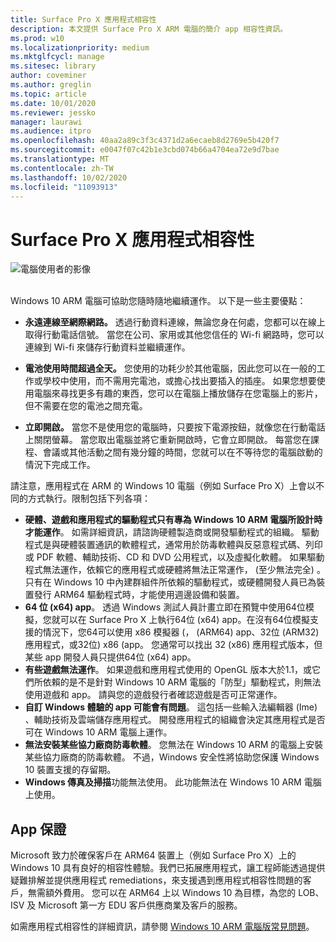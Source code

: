 ```yaml
---
title: Surface Pro X 應用程式相容性
description: 本文提供 Surface Pro X ARM 電腦的簡介 app 相容性資訊。
ms.prod: w10
ms.localizationpriority: medium
ms.mktglfcycl: manage
ms.sitesec: library
author: coveminer
ms.author: greglin
ms.topic: article
ms.date: 10/01/2020
ms.reviewer: jessko
manager: laurawi
ms.audience: itpro
ms.openlocfilehash: 40aa2a89c3f3c4371d2a6ecaeb8d2769e5b420f7
ms.sourcegitcommit: e0047f07c42b1e3cbd074b66a4704ea72e9d7bae
ms.translationtype: MT
ms.contentlocale: zh-TW
ms.lasthandoff: 10/02/2020
ms.locfileid: "11093913"
---
```

# Surface Pro X 應用程式相容性



 ![電腦使用者的影像](images/4527790_en_4.png)<br><br>



Windows 10 ARM 電腦可協助您隨時隨地繼續運作。 以下是一些主要優點：

- **永遠連線至網際網路。** 透過行動資料連線，無論您身在何處，您都可以在線上取得行動電話信號。 當您在公司、家用或其他您信任的 Wi-fi 網路時，您可以連線到 Wi-fi 來儲存行動資料並繼續運作。

- **電池使用時間超過全天。**  您使用的功耗少於其他電腦，因此您可以在一般的工作或學校中使用，而不需用完電池，或擔心找出要插入的插座。 如果您想要使用電腦來尋找更多有趣的東西，您可以在電腦上播放儲存在您電腦上的影片，但不需要在您的電池之間充電。

- **立即開啟。** 當您不是使用您的電腦時，只要按下電源按鈕，就像您在行動電話上關閉螢幕。 當您取出電腦並將它重新開啟時，它會立即開啟。 每當您在課程、會議或其他活動之間有幾分鐘的時間，您就可以在不等待您的電腦啟動的情況下完成工作。

請注意，應用程式在 ARM 的 Windows 10 電腦（例如 Surface Pro X）上會以不同的方式執行。限制包括下列各項：

- **硬體、遊戲和應用程式的驅動程式只有專為 Windows 10 ARM 電腦所設計時才能運作**。 如需詳細資訊，請諮詢硬體製造商或開發驅動程式的組織。 驅動程式是與硬體裝置通訊的軟體程式，通常用於防毒軟體與反惡意程式碼、列印或 PDF 軟體、輔助技術、CD 和 DVD 公用程式，以及虛擬化軟體。 如果驅動程式無法運作，依賴它的應用程式或硬體將無法正常運作， (至少無法完全) 。 只有在 Windows 10 中內建群組件所依賴的驅動程式，或硬體開發人員已為裝置發行 ARM64 驅動程式時，才能使用週邊設備和裝置。
- **64 位 (x64) app**。 透過 Windows 測試人員計畫立即在預覽中使用64位模擬，您就可以在 Surface Pro X 上執行64位 (x64) app。在沒有64位模擬支援的情況下，您64可以使用 x86 模擬器 (， (ARM64) app、32位 (ARM32) 應用程式，或32位) x86 (app。 您通常可以找出 32 (x86) 應用程式版本，但某些 app 開發人員只提供64位 (x64) app。
- **有些遊戲無法運作**。 如果遊戲和應用程式使用的 OpenGL 版本大於1.1，或它們所依賴的是不是針對 Windows 10 ARM 電腦的「防型」驅動程式，則無法使用遊戲和 app。 請與您的遊戲發行者確認遊戲是否可正常運作。
- **自訂 Windows 體驗的 app 可能會有問題**。 這包括一些輸入法編輯器 (Ime) 、輔助技術及雲端儲存應用程式。 開發應用程式的組織會決定其應用程式是否可在 Windows 10 ARM 電腦上運作。
- **無法安裝某些協力廠商防毒軟體**。 您無法在 Windows 10 ARM 的電腦上安裝某些協力廠商的防毒軟體。 不過，Windows 安全性將協助您保護 Windows 10 裝置支援的存留期。
- **Windows 傳真及掃描**功能無法使用。 此功能無法在 Windows 10 ARM 電腦上使用。

## App 保證

Microsoft 致力於確保客戶在 ARM64 裝置上（例如 Surface Pro X）上的 Windows 10 具有良好的相容性體驗。我們已拓展應用程式，讓工程師能透過提供疑難排解並提供應用程式 remediations，來支援遇到應用程式相容性問題的客戶，無需額外費用。 您可以在 ARM64 上以 Windows 10 為目標，為您的 LOB、ISV 及 Microsoft 第一方 EDU 客戶供應商業及客戶的服務。 

如需應用程式相容性的詳細資訊，請參閱 [Windows 10 ARM 電腦版常見問題](https://support.microsoft.com/en-us/help/4521606)。
